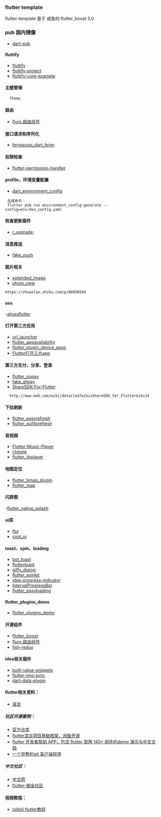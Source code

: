 ### flutter template
 flutter template 基于 咸鱼的 flutter_boost 3.0

### pub 国内镜像

- [dart-pub](https://dart-pub.mirrors.sjtug.sjtu.edu.cn/)

#### fluttify

- [fluttify](https://fluttify.com/)
- [fluttify-project](https://github.com/fluttify-project)
- [fluttify-core-example](https://github.com/fluttify-project/fluttify-core-example)

#### 主题管理

```
  Theme
```

#### 路由

- [fluro 路由组件](https://github.com/theyakka/fluro)

#### 接口请求和序列化

- [fengwuxp_dart_feign](https://github.com/fengwuxp/fengwuxp_dart_feign)

#### 权限检查

- [flutter-permission-handler](https://github.com/Baseflow/flutter-permission-handler)

#### profile，环境变量配置

- [dart_environment_config](https://github.com/TatsuUkraine/dart_environment_config)

```
 生成命令：
 flutter pub run environment_config:generate --config=env/dev_config.yaml
```

#### 检查更新插件

- [r_upgrade](https://github.com/rhymelph/r_upgrade);

#### 消息推送

- [fake_push](https://github.com/v7lin/fake_push)

#### 图片相关

- [extended_image](https://github.com/fluttercandies/extended_image)
- [photo_view](https://github.com/renancaraujo/photo_view)

```
https://zhuanlan.zhihu.com/p/88936569
```

#### oss

-[aliossflutter](https://github.com/jlcool/aliossflutter)

#### 打开第三方应用

- [url_launcher](https://dart-pub.mirrors.sjtug.sjtu.edu.cn/packages/url_launcher)
- [flutter_appavailability](https://github.com/pichillilorenzo/flutter_appavailability)
- [flutter_plugin_device_apps](https://github.com/g123k/flutter_plugin_device_apps)
- [Flutter打开三方app](https://www.jianshu.com/p/c394070145f9)

#### 第三方支付、分享、登录

- [flutter_oupay](https://gitee.com/woguava/flutter_oupay/)
- [fake_alipay](https://github.com/v7lin/fake_alipay)
- [ShareSDK-For-Flutter](https://github.com/MobClub/ShareSDK-For-Flutter)

```
  http://www.mob.com/wiki/detailed?wiki=ShareSDK_for_Flutter&id=14
```

#### 下拉刷新

- [flutter_easyrefresh](https://github.com/xuelongqy/flutter_easyrefresh)
- [flutter_pulltorefresh](https://github.com/peng8350/flutter_pulltorefresh)

#### 音视频

- [Flutter-Music-Player](https://github.com/iampawan/Flutter-Music-Player)
- [chewie](https://github.com/brianegan/chewie)
- [flutter_ijkplayer](https://github.com/CaiJingLong/flutter_ijkplayer)

#### 地图定位

- [flutter_bmap_plugin](https://github.com/scofield-hello/flutter_bmap_plugin)
- [flutter_map](https://github.com/johnpryan/flutter_map)

#### 闪屏图

-[flutter_native_splash](https://github.com/henriquearthur/flutter_native_splash)

#### ui库

- [flui](https://github.com/Rannie/flui)
- [cool_ui](https://github.com/Im-Kevin/cool_ui)

#### toast、spin、loading

- [bot_toast](https://github.com/MMMzq/bot_toast)
- [fluttertoast](https://github.com/PonnamKarthik/FlutterToast)
- [giffy_dialog](https://github.com/xsahil03x/giffy_dialog);
- [flutter_spinkit](https://github.com/jogboms/flutter_spinkit)
- [step-progress-indicator](https://github.com/SandroMaglione/step-progress-indicator)
- [IntervalProgressBar](https://github.com/stefanJi/IntervalProgressBar)
- [flutter_easyloading](https://github.com/huangjianke/flutter_easyloading)

#### flutter_plugins_demo

- [flutter_plugins_demo](https://github.com/826327700/flutter_plugins_demo)

#### 开源组件

- [flutter_boost](https://github.com/alibaba/flutter_boost)
- [fluro 路由组件](https://github.com/theyakka/fluro)
- [fish-redux](https://github.com/alibaba/fish-redux)

#### idea相关插件

- [built-value-snippets](https://github.com/GiancarloCode/built-value-snippets)
- [flutter-img-sync](https://github.com/Leo0618/flutter-img-sync)
- [dart-data-plugin](https://github.com/andrasferenczi/dart-data-plugin)

#### flutter相关资料：

- [语言](https://www.dartcn.com/guides/language/language-tour)

##### 社区开源案例：

- [官方仓库](https://github.com/flutter/flutter)
- [flutter混合项目基础框架，闲鱼开源](https://github.com/alibaba/flutter_boost)
- [flutter 开发者帮助 APP，包含 flutter 常用 140+ 组件的demo 演示与中文文档](https://github.com/alibaba/flutter-go)
- [一个完整的git 客户端程序](https://github.com/CarGuo/gsy_github_app_flutter)

##### 中文社区：

- [中文网](https://flutterchina.club/)
- [flutter-掘金社区](https://juejin.im/tag/Flutter)

#### 视频教程：

- [bilibili flutter教程](https://space.bilibili.com/480410119)

